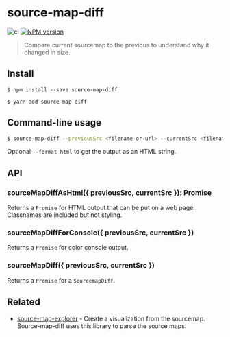# source-map-diff

![ci](https://github.com/dylang/source-map-diff/workflows/CI/badge.svg)
[![NPM version][npm-image]][npm-url]

> Compare current sourcemap to the previous to understand why it changed in size.

## Install

```
$ npm install --save source-map-diff

$ yarn add source-map-diff
```

## Command-line usage

```bash
$ source-map-diff --previousSrc <filename-or-url> --currentSrc <filename-or-url>
```

Optional `--format html` to get the output as an HTML string.

## API

### sourceMapDiffAsHtml({ previousSrc, currentSrc }): Promise<string>

Returns a `Promise` for HTML output that can be put on a web page. Classnames are included but not styling.

### sourceMapDiffForConsole({ previousSrc, currentSrc })

Returns a `Promise` for color console output.

### sourceMapDiff({ previousSrc, currentSrc })

Returns a `Promise` for a `SourcemapDiff`.

## Related

- [source-map-explorer](https://github.com/danvk/source-map-explorer) - Create a visualization from the sourcemap. Source-map-diff uses this library to parse the source maps.

[npm-url]: https://www.npmjs.com/package/source-map-diff
[npm-image]: https://img.shields.io/npm/v/source-map-diff.svg
